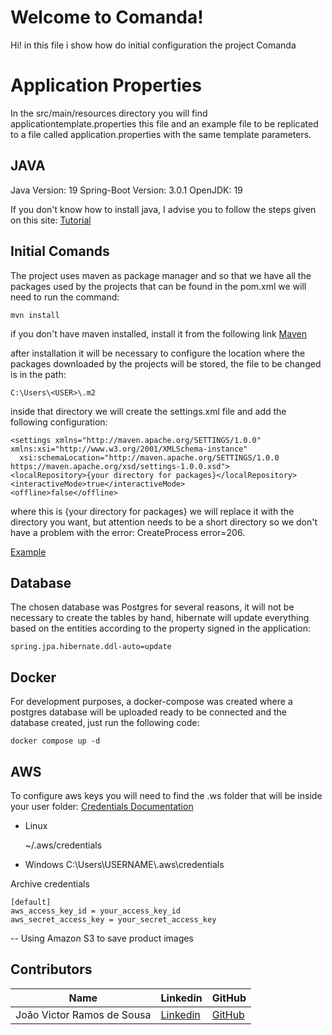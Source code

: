 # Welcome to Comanda!

Hi! in this file i show how do initial configuration the project Comanda


# Application Properties
In the src/main/resources directory you will find applicationtemplate.properties this file and an example file to be replicated to a file called application.properties with the same template parameters.

## JAVA
Java Version: 19
Spring-Boot Version: 3.0.1
OpenJDK: 19

  
If you don't know how to install java, I advise you to follow the steps given on this site:
[Tutorial](https://www.educba.com/install-jdk/)

## Initial Comands
  
The project uses maven as package manager and so that we have all the packages used by the projects that can be found in the pom.xml we will need to run the command:

    mvn install
if you don't have maven installed, install it from the following link
[Maven](https://maven.apache.org/download.cgi)

  
after installation it will be necessary to configure the location where the packages downloaded by the projects will be stored, the file to be changed is in the path:

    C:\Users\<USER>\.m2
inside that directory we will create the settings.xml file and add the following configuration:

    <settings xmlns="http://maven.apache.org/SETTINGS/1.0.0" xmlns:xsi="http://www.w3.org/2001/XMLSchema-instance"
      xsi:schemaLocation="http://maven.apache.org/SETTINGS/1.0.0 https://maven.apache.org/xsd/settings-1.0.0.xsd">
    <localRepository>{your directory for packages}</localRepository>
    <interactiveMode>true</interactiveMode>
    <offline>false</offline>
</settings>
where this is {your directory for packages} we will replace it with the directory you want, but attention needs to be a short directory so we don't have a problem with the error: CreateProcess error=206.

[Example](https://stackoverflow.com/questions/10519558/createprocess-error-206-the-filename-or-extension-is-too-long-when-running-main)



## Database

The chosen database was Postgres for several reasons, it will not be necessary to create the tables by hand, hibernate will update everything based on the entities according to the property signed in the application:

    spring.jpa.hibernate.ddl-auto=update

## Docker
  
For development purposes, a docker-compose was created where a postgres database will be uploaded ready to be connected and the database created, just run the following code:

    docker compose up -d


## AWS

To configure aws keys you will need to find the .ws folder that will be inside your user folder:
[Credentials Documentation](https://docs.aws.amazon.com/sdk-for-java/v1/developer-guide/setup-credentials.html)

 - Linux

    ~/.aws/credentials

 - Windows
C:\Users\USERNAME\\.aws\credentials

Archive credentials

    [default]  
    aws_access_key_id = your_access_key_id 
    aws_secret_access_key = your_secret_access_key

-- Using Amazon S3 to save product images


## Contributors

| Name | Linkedin | GitHub|
|--|--| --|
| João Victor Ramos de Sousa |[Linkedin](https://www.linkedin.com/in/jvrs2812/)|[GitHub](https://github.com/jvrs2812)|

